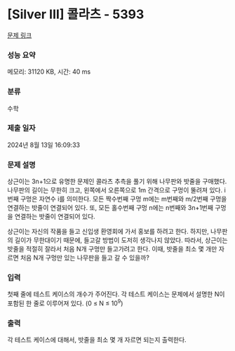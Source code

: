 # [Silver III] 콜라츠 - 5393 

[문제 링크](https://www.acmicpc.net/problem/5393) 

### 성능 요약

메모리: 31120 KB, 시간: 40 ms

### 분류

수학

### 제출 일자

2024년 8월 13일 16:09:33

### 문제 설명

<p>
	상근이는 3n+1으로 유명한 문제인 콜라츠 추측을 풀기 위해 나무판와 밧줄을 구매했다. 나무판의 길이는 무한히 크고, 왼쪽에서 오른쪽으로 1m 간격으로 구멍이 뚤려져 있다. i번째 구멍은 자연수 i를 의미한다. 모든 짝수번째 구멍 m에는 m번째와 m/2번째 구멍을 연결하는 밧줄이 연결되어 있다. 또, 모든 홀수번째 구멍 n에는 n번째와 3n+1번째 구멍을 연결하는 밧줄이 연결되어 있다.</p>

<p>
	상근이는 자신의 작품을 들고 신입생 환영회에 가서 홍보를 하려고 한다. 하지만, 나무판의 길이가 무한대이기 때문에, 들고갈 방법이 도저히 생각나지 않았다. 따라서, 상근이는 밧줄을 적절히 잘라서 처음 N개 구멍만 들고가려고 한다. 이때, 밧줄을 최소 몇 개만 자르면 처음 N개 구멍만 있는 나무판을 들고 갈 수 있을까?</p>

### 입력 

 <p>
	첫째 줄에 테스트 케이스의 개수가 주어진다. 각 테스트 케이스는 문제에서 설명한 N이 포함된 한 줄로 이루어져 있다. (0 ≤ N ≤ 10<sup>9</sup>)</p>

### 출력 

 <p>
	각 테스트 케이스에 대해서, 밧줄을 최소 몇 개 자르면 되는지 출력한다.</p>

